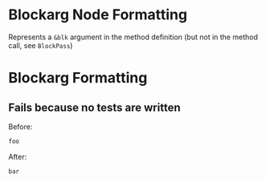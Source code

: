 <!-- BEGIN_AUTOGENERATED -->
# Blockarg Node Formatting

Represents a `&blk` argument in the method definition (but not in the method call, see `BlockPass`)
<!-- END_AUTOGENERATED -->
# Blockarg Formatting

## Fails because no tests are written

Before:
```ruby
foo
```

After:
```ruby
bar
```
